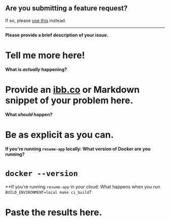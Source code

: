 ## Are you submitting a feature request?

If so, please [use this](https://github.com/carlosonunez/resume-app/issues/new?labels=feature&title=[Feature]&template=.github/feature_request_template.md) instead.

---

**Please provide a brief description of your issue.**

# Tell me more here!

**What is *actually* happening?**

# Provide an [ibb.co](https://ibb.co) or Markdown snippet of your problem here.

**What *should* happen?**

# Be as explicit as you can.

**If you're running `resume-app` locally: What version of Docker are you running?**

# `docker --version`

**If you're running `resume-app` in your cloud: What happens when you run `BUILD_ENVIRONMENT=local make ci_build`?

# Paste the results here.

